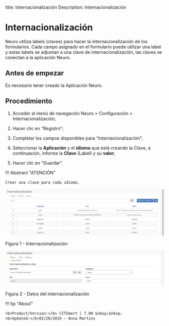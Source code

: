 title: Internacionalización
Description: Internacionalización
# Internacionalización

Neuro utiliza labels (claves) para hacer la internacionalización de los formularios. Cada campo asignado en el formulario puede utilizar una label y estas labels se adjuntan a una clave de internacionalización, las claves se conectan a la aplicación Neuro.

Antes de empezar
--------------

Es necesario tener creado la Aplicación Neuro.

Procedimiento
------------

1.  Acceder al menú de navegación Neuro > Configuración > Internacionalización;

2.  Hacer clic en “Registro";

3.  Completar los campos disponibles para “Internacionalización”;

4.  Seleccionar la **Aplicación** y el **idioma** que está creando la Clave, a continuación, informe la **Clave** (Label) y su **valor**;

5.  Hacer clic en “Guardar”.


!!! Abstract "ATENCIÓN"

    Crear una clave para cada idioma.


![internationalization](images/neuro-5.png)

Figura 1 - Internacionalización


![internationalization](images/neuro-6.png)

Figura 2 - Datos del internacionalización


!!! tip "About"

    <b>Product/Version:</b> CITSmart | 7.00 &nbsp;&nbsp;
    <b>Updated:</b>03/20/2019 – Anna Martins
